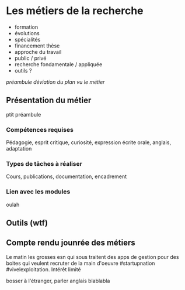 <!-- Dans le cadre du module de pré-professionalisation, vous réaliserez un rapport, par groupe de 4 et d'une quinzaine de pages, traitant d'un métier lié à l'informatique.
Vous présenterez le métier, le type de tâches à réaliser et les compétences requises. Vous pourrez en outre faire le lien avec les modules enseignés dans votre licence le cas échéant.

Dans une deuxième partie, vous présenterez un outils particulier lié au métier présenté dans la première partie. Vous décrirez l'outil, ses fonctionnalités, en le comparant à d'autres outils concurrents.

Enfin, dans une troisième partie, vous ferez un bref résumé de la journée des métiers, qui aura lieu le vendredi 12 janvier 2018.

Ce rapport sera à rendre au format PDF pour la fin de la semaine 3 (soit le 21 janvier). -->

# Les métiers de la recherche

- formation
- évolutions
- spécialités
- financement thèse
- approche du travail
- public / privé
- recherche fondamentale / appliquée 
- outils ?

*préambule déviation du plan vu le métier*

## Présentation du métier

ptit préambule

### Compétences requises

Pédagogie, esprit critique, curiosité, expression écrite orale, anglais, adaptation

### Types de tâches à réaliser

Cours, publications, documentation, encadrement

### Lien avec les modules

oulah

## Outils (wtf)

## Compte rendu jounrée des métiers

Le matin les grosses esn qui sous traitent des apps de gestion pour des boites qui veulent recruter de la main d'oeuvre #startupnation #vivelexploitation. Intérêt limité

bosser à l'étranger, parler anglais blablabla